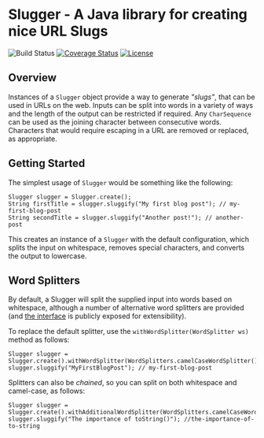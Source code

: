 # Slugger - A Java library for creating nice URL Slugs

![Build Status](https://github.com/eddarmitage/slugger/workflows/Java%20CI/badge.svg)
[![Coverage Status](https://coveralls.io/repos/github/eddarmitage/Slugger/badge.svg?branch=master)](https://coveralls.io/github/eddarmitage/Slugger?branch=master)
[![License](https://img.shields.io/github/license/eddarmitage/Slugger.svg)](LICENSE)


## Overview
Instances of a `Slugger` object provide a way to generate _"slugs"_, that can
be used in URLs on the web. Inputs can be split into words in a variety of ways
and the length of the output can be restricted if required. Any `CharSequence`
can be used as the joining character between consecutive words. Characters that
would require escaping in a URL are removed or replaced, as appropriate.

## Getting Started
The simplest usage of `Slugger` would be something like the following:

    Slugger slugger = Slugger.create();
    String firstTitle = slugger.sluggify("My first blog post"); // my-first-blog-post
    String secondTitle = slugger.sluggify("Another post!"); // another-post

This creates an instance of a `Slugger` with the default configuration, which
splits the input on whitespace, removes special characters, and converts the
output to lowercase.

## Word Splitters
By default, a Slugger will split the supplied input into words based on
whitespace, although a number of alternative word splitters are provided (and
[the interface][word-splitter] is publicly exposed for extensibility).

To replace the default splitter, use the `withWordSplitter(WordSplitter ws)`
method as follows:

    Slugger slugger = Slugger.create().withWordSplitter(WordSplitters.camelCaseWordSplitter());
    slugger.sluggify("MyFirstBlogPost"); // my-first-blog-post

Splitters can also be _chained_, so you can split on both whitespace and
camel-case, as follows:

    Slugger slugger = Slugger.create().withAdditionalWordSplitter(WordSplitters.camelCaseWordSplitter());
    slugger.sluggify("The importance of toString()"); //the-importance-of-to-string


[word-splitter]: src/main/java/com/eddarmitage/slugger/WordSplitter.java
